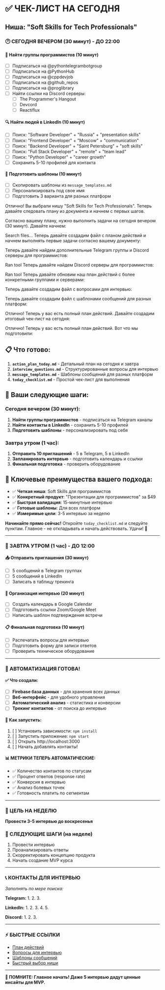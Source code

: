 # ✅ ЧЕК-ЛИСТ НА СЕГОДНЯ
## Ниша: "Soft Skills for Tech Professionals"

### 🕐 СЕГОДНЯ ВЕЧЕРОМ (30 минут) - ДО 22:00

#### 📱 Найти группы программистов (10 минут)
- [ ] Подписаться на @pythontelegrambotgroup
- [ ] Подписаться на @PythonHub  
- [ ] Подписаться на @cppdevjob
- [ ] Подписаться на @github_repos
- [ ] Подписаться на @proglibrary
- [ ] Найти ссылки на Discord серверы:
  - [ ] The Programmer's Hangout
  - [ ] Devcord
  - [ ] Reactiflux

#### 🔍 Найти людей в LinkedIn (10 минут)
- [ ] Поиск: "Software Developer" + "Russia" + "presentation skills"
- [ ] Поиск: "Frontend Developer" + "Moscow" + "communication"  
- [ ] Поиск: "Backend Developer" + "Saint Petersburg" + "soft skills"
- [ ] Поиск: "Full Stack Developer" + "remote" + "team lead"
- [ ] Поиск: "Python Developer" + "career growth"
- [ ] Сохранить 5-10 профилей для контакта

#### 📝 Подготовить шаблоны (10 минут)
- [ ] Скопировать шаблоны из `message_templates.md`
- [ ] Персонализировать под свое имя
- [ ] Подготовить 3 варианта для разных платформ

Отлично! Вы выбрали нишу "Soft Skills for Tech Professionals". Теперь давайте следовать плану из документа и начнем с первых шагов.

Согласно вашему плану, нужно выполнить задачи на сегодня вечером (30 минут). Давайте начнем:

Search files...
Теперь давайте создадим файл с планом действий и начнем выполнять первые задачи согласно вашему документу:


Теперь давайте найдем дополнительные Telegram группы и Discord серверы для программистов:

Ran tool
Теперь давайте найдем Discord серверы для программистов:

Ran tool
Теперь давайте обновим наш план действий с более конкретными группами и серверами:


Теперь давайте создадим файл с вопросами для интервью:


Теперь давайте создадим файл с шаблонами сообщений для разных платформ:


Отлично! Теперь у вас есть полный план действий. Давайте создадим итоговый чек-лист на сегодня:


Отлично! Теперь у вас есть полный план действий. Вот что мы подготовили:

## 📋 Что готово:

1. **`action_plan_today.md`** - Детальный план на сегодня и завтра
2. **`interview_questions.md`** - Структурированные вопросы для интервью
3. **`message_templates.md`** - Шаблоны сообщений для разных платформ
4. **`today_checklist.md`** - Простой чек-лист для выполнения

## 🎯 Ваши следующие шаги:

### Сегодня вечером (30 минут):
1. **Найти группы программистов** - подписаться на Telegram каналы
2. **Найти контакты в LinkedIn** - сохранить 5-10 профилей
3. **Подготовить шаблоны** - персонализировать под себя

### Завтра утром (1 час):
1. **Отправить 10 приглашений** - 5 в Telegram, 5 в LinkedIn
2. **Запланировать интервью** - подготовить календарь и ссылки
3. **Финальная подготовка** - проверить оборудование

## 🚀 Ключевые преимущества вашего подхода:

- ✅ **Четкая ниша**: Soft Skills для программистов
- ✅ **Конкретный продукт**: "Презентации для программистов" за $49
- ✅ **Быстрая валидация**: 15-минутные интервью
- ✅ **Готовые шаблоны**: Для всех платформ
- ✅ **Измеримые цели**: 3-5 интервью за неделю

**Начинайте прямо сейчас!** Откройте `today_checklist.md` и следуйте пунктам. Главное - не откладывать и начать действовать. Удачи! 🎉


---

### 🌅 ЗАВТРА УТРОМ (1 час) - ДО 12:00

#### 📤 Отправить приглашения (30 минут)
- [ ] 5 сообщений в Telegram группах
- [ ] 5 сообщений в LinkedIn
- [ ] Записать в таблицу трекинга

#### 📅 Организация интервью (20 минут)
- [ ] Создать календарь в Google Calendar
- [ ] Подготовить ссылки Zoom/Google Meet
- [ ] Написать шаблон подтверждения встречи

#### 📋 Финальная подготовка (10 минут)
- [ ] Распечатать вопросы для интервью
- [ ] Подготовить форму для записи ответов
- [ ] Проверить техническое оборудование

---

### 🤖 АВТОМАТИЗАЦИЯ ГОТОВА!

#### ✅ Что создали:
- [ ] **Firebase база данных** - для хранения всех данных
- [ ] **Веб-интерфейс** - для удобного управления
- [ ] **Автоматический анализ** - статистика и конверсии
- [ ] **Трекинг контактов** - от поиска до интервью

#### 🚀 Как запустить:
1. [ ] Установить зависимости: `npm install`
2. [ ] Запустить приложение: `npm start`
3. [ ] Открыть http://localhost:3000
4. [ ] Начать добавлять контакты!

#### 📊 МЕТРИКИ ТЕПЕРЬ АВТОМАТИЧЕСКИЕ:
- ✅ Количество контактов по статусам
- ✅ Процент ответов (response rate)  
- ✅ Конверсия в интервью
- ✅ Анализ болевых точек
- ✅ Готовность платить по сегментам

---

### 🎯 ЦЕЛЬ НА НЕДЕЛЮ
**Провести 3-5 интервью до воскресенья**

### 🚀 СЛЕДУЮЩИЕ ШАГИ (на неделе)
1. Провести интервью
2. Проанализировать ответы  
3. Скорректировать концепцию продукта
4. Начать создание MVP курса

---

### 📞 КОНТАКТЫ ДЛЯ ИНТЕРВЬЮ
*Заполнять по мере поиска:*

**Telegram:**
1. 
2. 
3. 

**LinkedIn:**
1. 
2. 
3. 
4. 
5. 

**Discord:**
1. 
2. 
3. 

---

### ⚡ БЫСТРЫЕ ССЫЛКИ
- [План действий](action_plan_today.md)
- [Вопросы для интервью](interview_questions.md)  
- [Шаблоны сообщений](message_templates.md)
- [Быстрый выбор ниши](QUICK_NICHE_DECISION.md)

---

**🎉 ПОМНИТЕ: Главное начать! Даже 5 интервью дадут ценные инсайты для MVP.** 
